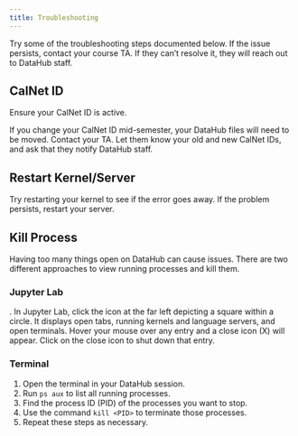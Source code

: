 ```yaml
---
title: Troubleshooting
---
```


Try some of the troubleshooting steps documented below. If the issue persists, contact your course TA. If they can’t resolve it, they will reach out to DataHub staff.

## CalNet ID

Ensure your CalNet ID is active.

If you change your CalNet ID mid-semester, your DataHub files will need to be moved. Contact your TA. Let them know your old and new CalNet IDs, and ask that they notify DataHub staff.

## Restart Kernel/Server

Try restarting your kernel to see if the error goes away. If the problem persists, restart your server.
 
## Kill Process

Having too many things open on DataHub can cause issues. There are two different approaches to view running processes and kill them.

### Jupyter Lab

. In Jupyter Lab, click the icon at the far left depicting a square within a circle. It displays open tabs, running kernels and language servers, and open terminals. Hover your mouse over any entry and a close icon (X) will appear. Click on the close icon to shut down that entry.

### Terminal

1. Open the terminal in your DataHub session.
1. Run `ps aux` to list all running processes.
1. Find the process ID (PID) of the processes you want to stop.
1. Use the command `kill <PID>` to terminate those processes.
1. Repeat these steps as necessary.
